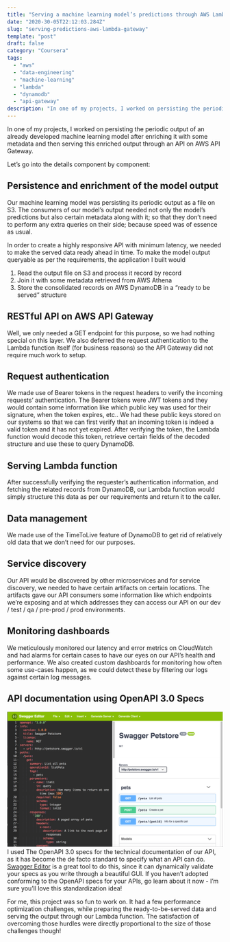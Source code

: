 ```yaml
---
title: "Serving a machine learning model’s predictions through AWS Lambda and API Gateway"
date: "2020-30-05T22:12:03.284Z"
slug: "serving-predictions-aws-lambda-gateway"
template: "post"
draft: false
category: "Coursera"
tags:
  - "aws"
  - "data-engineering"
  - "machine-learning"
  - "lambda"
  - "dynamodb"
  - "api-gateway"
description: "In one of my projects, I worked on persisting the periodic output of an already developed machine learning model after enriching it with some metadata and then serving this enriched output through an API on AWS API Gateway."
---
```


In one of my projects, I worked on persisting the periodic output of an already developed machine learning model after enriching it with some metadata and then serving this enriched output through an API on AWS API Gateway.

Let’s go into the details component by component:

## Persistence and enrichment of the model output
Our machine learning model was persisting its periodic output as a file on S3. The consumers of our model’s output needed not only the model’s predictions but also certain metadata along with it; so that they don’t need to perform any extra queries on their side; because speed was of essence as usual.

In order to create a highly responsive API with minimum latency, we needed to make the served data ready ahead in time. To make the model output queryable as per the requirements, the application I built would

1. Read the output file on S3 and process it record by record
2. Join it with some metadata retrieved from AWS Athena
3. Store the consolidated records on AWS DynamoDB in a “ready to be served” structure

## RESTful API on AWS API Gateway
Well, we only needed a GET endpoint for this purpose, so we had nothing special on this layer. We also deferred the request authentication to the Lambda function itself (for business reasons) so the API Gateway did not require much work to setup.

## Request authentication
We made use of Bearer tokens in the request headers to verify the incoming requests’ authentication. The Bearer tokens were JWT tokens and they would contain some information like which public key was used for their signature, when the token expires, etc.. We had these public keys stored on our systems so that we can first verify that an incoming token is indeed a valid token and it has not yet expired. After verifying the token, the Lambda function would decode this token, retrieve certain fields of the decoded structure and use these to query DynamoDB.

## Serving Lambda function
After successfully verifying the requester’s authentication information, and fetching the related records from DynamoDB, our Lambda function would simply structure this data as per our requirements and return it to the caller.

## Data management
We made use of the TimeToLive feature of DynamoDB to get rid of relatively old data that we don’t need for our purposes.

## Service discovery
Our API would be discovered by other microservices and for service discovery, we needed to have certain artifacts on certain locations. The artifacts gave our API consumers some information like which endpoints we’re exposing and at which addresses they can access our API on our dev / test / qa / pre-prod / prod environments.

## Monitoring dashboards
We meticulously monitored our latency and error metrics on CloudWatch and had alarms for certain cases to have our eyes on our API’s health and performance. We also created custom dashboards for monitoring how often some use-cases happen, as we could detect these by filtering our logs against certain log messages.

## API documentation using OpenAPI 3.0 Specs
![api-docs](/media/swagger/swagger_editor.png)
I used The OpenAPI 3.0 specs for the technical documentation of our API, as it has become the de facto standard to specify what an API can do. [Swagger Editor](http://editor.swagger.io/) is a great tool to do this, since it can dynamically validate your specs as you write through a beautiful GUI. If you haven’t adopted conforming to the OpenAPI specs for your APIs, go learn about it now - I’m sure you’ll love this standardization idea!


For me, this project was so fun to work on. It had a few performance optimization challenges, while preparing the ready-to-be-served data and serving the output through our Lambda function. The satisfaction of overcoming those hurdles were directly proportional to the size of those challenges though!
